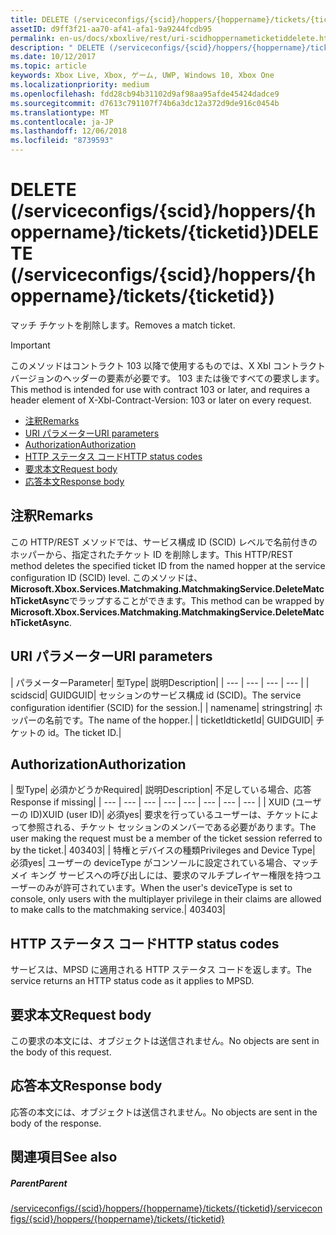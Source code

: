 ```yaml
---
title: DELETE (/serviceconfigs/{scid}/hoppers/{hoppername}/tickets/{ticketid})
assetID: d9ff3f21-aa70-af41-afa1-9a9244fcdb95
permalink: en-us/docs/xboxlive/rest/uri-scidhoppernameticketiddelete.html
description: " DELETE (/serviceconfigs/{scid}/hoppers/{hoppername}/tickets/{ticketid})"
ms.date: 10/12/2017
ms.topic: article
keywords: Xbox Live, Xbox, ゲーム, UWP, Windows 10, Xbox One
ms.localizationpriority: medium
ms.openlocfilehash: fdd28cb94b31102d9af98aa95afde45424dadce9
ms.sourcegitcommit: d7613c791107f74b6a3dc12a372d9de916c0454b
ms.translationtype: MT
ms.contentlocale: ja-JP
ms.lasthandoff: 12/06/2018
ms.locfileid: "8739593"
---
```

# <a name="delete-serviceconfigsscidhoppershoppernameticketsticketid"></a><span data-ttu-id="8bbd8-104">DELETE (/serviceconfigs/{scid}/hoppers/{hoppername}/tickets/{ticketid})</span><span class="sxs-lookup"><span data-stu-id="8bbd8-104">DELETE (/serviceconfigs/{scid}/hoppers/{hoppername}/tickets/{ticketid})</span></span>

<span data-ttu-id="8bbd8-105">マッチ チケットを削除します。</span><span class="sxs-lookup"><span data-stu-id="8bbd8-105">Removes a match ticket.</span></span>

> [!IMPORTANT]
> <span data-ttu-id="8bbd8-106">このメソッドはコントラクト 103 以降で使用するものでは、X Xbl コントラクト バージョンのヘッダーの要素が必要です。 103 または後ですべての要求します。</span><span class="sxs-lookup"><span data-stu-id="8bbd8-106">This method is intended for use with contract 103 or later, and requires a header element of X-Xbl-Contract-Version: 103 or later on every request.</span></span>

  * [<span data-ttu-id="8bbd8-107">注釈</span><span class="sxs-lookup"><span data-stu-id="8bbd8-107">Remarks</span></span>](#ID4ET)
  * [<span data-ttu-id="8bbd8-108">URI パラメーター</span><span class="sxs-lookup"><span data-stu-id="8bbd8-108">URI parameters</span></span>](#ID4E2)
  * [<span data-ttu-id="8bbd8-109">Authorization</span><span class="sxs-lookup"><span data-stu-id="8bbd8-109">Authorization</span></span>](#ID4EGB)
  * [<span data-ttu-id="8bbd8-110">HTTP ステータス コード</span><span class="sxs-lookup"><span data-stu-id="8bbd8-110">HTTP status codes</span></span>](#ID4EOC)
  * [<span data-ttu-id="8bbd8-111">要求本文</span><span class="sxs-lookup"><span data-stu-id="8bbd8-111">Request body</span></span>](#ID4EXC)
  * [<span data-ttu-id="8bbd8-112">応答本文</span><span class="sxs-lookup"><span data-stu-id="8bbd8-112">Response body</span></span>](#ID4ECD)

<a id="ID4ET"></a>


## <a name="remarks"></a><span data-ttu-id="8bbd8-113">注釈</span><span class="sxs-lookup"><span data-stu-id="8bbd8-113">Remarks</span></span>

<span data-ttu-id="8bbd8-114">この HTTP/REST メソッドでは、サービス構成 ID (SCID) レベルで名前付きのホッパーから、指定されたチケット ID を削除します。</span><span class="sxs-lookup"><span data-stu-id="8bbd8-114">This HTTP/REST method deletes the specified ticket ID from the named hopper at the service configuration ID (SCID) level.</span></span> <span data-ttu-id="8bbd8-115">このメソッドは、 **Microsoft.Xbox.Services.Matchmaking.MatchmakingService.DeleteMatchTicketAsync**でラップすることができます。</span><span class="sxs-lookup"><span data-stu-id="8bbd8-115">This method can be wrapped by **Microsoft.Xbox.Services.Matchmaking.MatchmakingService.DeleteMatchTicketAsync**.</span></span>  
<a id="ID4E2"></a>


## <a name="uri-parameters"></a><span data-ttu-id="8bbd8-116">URI パラメーター</span><span class="sxs-lookup"><span data-stu-id="8bbd8-116">URI parameters</span></span>

| <span data-ttu-id="8bbd8-117">パラメーター</span><span class="sxs-lookup"><span data-stu-id="8bbd8-117">Parameter</span></span>| <span data-ttu-id="8bbd8-118">型</span><span class="sxs-lookup"><span data-stu-id="8bbd8-118">Type</span></span>| <span data-ttu-id="8bbd8-119">説明</span><span class="sxs-lookup"><span data-stu-id="8bbd8-119">Description</span></span>|
| --- | --- | --- | --- |
| <span data-ttu-id="8bbd8-120">scid</span><span class="sxs-lookup"><span data-stu-id="8bbd8-120">scid</span></span>| <span data-ttu-id="8bbd8-121">GUID</span><span class="sxs-lookup"><span data-stu-id="8bbd8-121">GUID</span></span>| <span data-ttu-id="8bbd8-122">セッションのサービス構成 id (SCID)。</span><span class="sxs-lookup"><span data-stu-id="8bbd8-122">The service configuration identifier (SCID) for the session.</span></span>|
| <span data-ttu-id="8bbd8-123">name</span><span class="sxs-lookup"><span data-stu-id="8bbd8-123">name</span></span>| <span data-ttu-id="8bbd8-124">string</span><span class="sxs-lookup"><span data-stu-id="8bbd8-124">string</span></span>| <span data-ttu-id="8bbd8-125">ホッパーの名前です。</span><span class="sxs-lookup"><span data-stu-id="8bbd8-125">The name of the hopper.</span></span>|
| <span data-ttu-id="8bbd8-126">ticketId</span><span class="sxs-lookup"><span data-stu-id="8bbd8-126">ticketId</span></span>| <span data-ttu-id="8bbd8-127">GUID</span><span class="sxs-lookup"><span data-stu-id="8bbd8-127">GUID</span></span>| <span data-ttu-id="8bbd8-128">チケットの id。</span><span class="sxs-lookup"><span data-stu-id="8bbd8-128">The ticket ID.</span></span>|

<a id="ID4EGB"></a>


## <a name="authorization"></a><span data-ttu-id="8bbd8-129">Authorization</span><span class="sxs-lookup"><span data-stu-id="8bbd8-129">Authorization</span></span>

| <span data-ttu-id="8bbd8-130">型</span><span class="sxs-lookup"><span data-stu-id="8bbd8-130">Type</span></span>| <span data-ttu-id="8bbd8-131">必須かどうか</span><span class="sxs-lookup"><span data-stu-id="8bbd8-131">Required</span></span>| <span data-ttu-id="8bbd8-132">説明</span><span class="sxs-lookup"><span data-stu-id="8bbd8-132">Description</span></span>| <span data-ttu-id="8bbd8-133">不足している場合、応答</span><span class="sxs-lookup"><span data-stu-id="8bbd8-133">Response if missing</span></span>|
| --- | --- | --- | --- | --- | --- | --- | --- |
| <span data-ttu-id="8bbd8-134">XUID (ユーザーの ID)</span><span class="sxs-lookup"><span data-stu-id="8bbd8-134">XUID (user ID)</span></span>| <span data-ttu-id="8bbd8-135">必須</span><span class="sxs-lookup"><span data-stu-id="8bbd8-135">yes</span></span>| <span data-ttu-id="8bbd8-136">要求を行っているユーザーは、チケットによって参照される、チケット セッションのメンバーである必要があります。</span><span class="sxs-lookup"><span data-stu-id="8bbd8-136">The user making the request must be a member of the ticket session referred to by the ticket.</span></span>| <span data-ttu-id="8bbd8-137">403</span><span class="sxs-lookup"><span data-stu-id="8bbd8-137">403</span></span>|
| <span data-ttu-id="8bbd8-138">特権とデバイスの種類</span><span class="sxs-lookup"><span data-stu-id="8bbd8-138">Privileges and Device Type</span></span>| <span data-ttu-id="8bbd8-139">必須</span><span class="sxs-lookup"><span data-stu-id="8bbd8-139">yes</span></span>| <span data-ttu-id="8bbd8-140">ユーザーの deviceType がコンソールに設定されている場合、マッチメイ キング サービスへの呼び出しには、要求のマルチプレイヤー権限を持つユーザーのみが許可されています。</span><span class="sxs-lookup"><span data-stu-id="8bbd8-140">When the user's deviceType is set to console, only users with the multiplayer privilege in their claims are allowed to make calls to the matchmaking service.</span></span>| <span data-ttu-id="8bbd8-141">403</span><span class="sxs-lookup"><span data-stu-id="8bbd8-141">403</span></span>|

<a id="ID4EOC"></a>


## <a name="http-status-codes"></a><span data-ttu-id="8bbd8-142">HTTP ステータス コード</span><span class="sxs-lookup"><span data-stu-id="8bbd8-142">HTTP status codes</span></span>

<span data-ttu-id="8bbd8-143">サービスは、MPSD に適用される HTTP ステータス コードを返します。</span><span class="sxs-lookup"><span data-stu-id="8bbd8-143">The service returns an HTTP status code as it applies to MPSD.</span></span>  
<a id="ID4EXC"></a>


## <a name="request-body"></a><span data-ttu-id="8bbd8-144">要求本文</span><span class="sxs-lookup"><span data-stu-id="8bbd8-144">Request body</span></span>

<span data-ttu-id="8bbd8-145">この要求の本文には、オブジェクトは送信されません。</span><span class="sxs-lookup"><span data-stu-id="8bbd8-145">No objects are sent in the body of this request.</span></span>

<a id="ID4ECD"></a>


## <a name="response-body"></a><span data-ttu-id="8bbd8-146">応答本文</span><span class="sxs-lookup"><span data-stu-id="8bbd8-146">Response body</span></span>

<span data-ttu-id="8bbd8-147">応答の本文には、オブジェクトは送信されません。</span><span class="sxs-lookup"><span data-stu-id="8bbd8-147">No objects are sent in the body of the response.</span></span>

<a id="ID4EPD"></a>


## <a name="see-also"></a><span data-ttu-id="8bbd8-148">関連項目</span><span class="sxs-lookup"><span data-stu-id="8bbd8-148">See also</span></span>

<a id="ID4ERD"></a>


##### <a name="parent"></a><span data-ttu-id="8bbd8-149">Parent</span><span class="sxs-lookup"><span data-stu-id="8bbd8-149">Parent</span></span>  

[<span data-ttu-id="8bbd8-150">/serviceconfigs/{scid}/hoppers/{hoppername}/tickets/{ticketid}</span><span class="sxs-lookup"><span data-stu-id="8bbd8-150">/serviceconfigs/{scid}/hoppers/{hoppername}/tickets/{ticketid}</span></span>](uri-scidhoppernameticketid.md)
